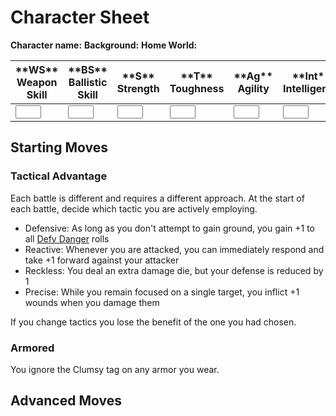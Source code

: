 <!-- Do NOT edit this file directly. It is compiled from pages in the "source" directory. -->
# <a class="anchor-from-text" id="character-sheet"></a>Character Sheet

**Character name:** <span class="field"></span>**Background:** <span class="field"></span>**Home World:**<span class="field"></span>

<table class="table">

<thead>

<tr>

<th>**WS**  
Weapon Skill</th>

<th>**BS**  
Ballistic Skill</th>

<th>**S**  
Strength</th>

<th>**T**  
Toughness</th>

<th>**Ag**  
Agility</th>

<th>**Int**  
Intelligence</th>

<th>**Per**  
Perception</th>

<th>**WS**  
Willpower</th>

<th>**Fel**  
Fellowship</th>

</tr>

</thead>

<tbody>

<tr>

<td><input type="text" size="2"></td>

<td><input type="text" size="2"></td>

<td><input type="text" size="2"></td>

<td><input type="text" size="2"></td>

<td><input type="text" size="2"></td>

<td><input type="text" size="2"></td>

<td><input type="text" size="2"></td>

<td><input type="text" size="2"></td>

<td><input type="text" size="2"></td>

</tr>

</tbody>

</table>

## <a class="anchor-from-text" id="starting-moves"></a>Starting Moves

### <a class="anchor-from-text" id="tactical-advantage"></a>Tactical Advantage

Each battle is different and requires a different approach. At the start of each battle, decide which tactic you are actively employing.

*   Defensive: As long as you don't attempt to gain ground, you gain +1 to all [Defy Danger](https://github.com/Vindexus/PoweredByHeresy/blob/master/game/github/basicmoves.md#defy-danger) rolls
*   Reactive: Whenever you are attacked, you can immediately respond and take +1 forward against your attacker
*   Reckless: You deal an extra damage die, but your defense is reduced by 1
*   Precise: While you remain focused on a single target, you inflict +1 wounds when you damage them

If you change tactics you lose the benefit of the one you had chosen.

### <a class="anchor-from-text" id="armored"></a>Armored

You ignore the Clumsy tag on any armor you wear.

## <a class="anchor-from-text" id="advanced-moves"></a>Advanced Moves